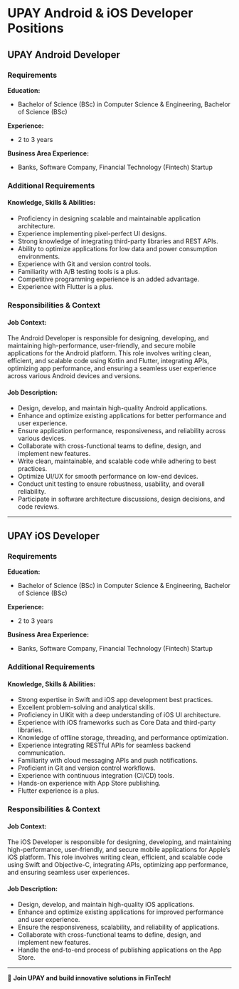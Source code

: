 # UPAY Android & iOS Developer Positions

## UPAY Android Developer

### Requirements  
**Education:**  
- Bachelor of Science (BSc) in Computer Science & Engineering, Bachelor of Science (BSc)  

**Experience:**  
- 2 to 3 years  

**Business Area Experience:**  
- Banks, Software Company, Financial Technology (Fintech) Startup  

### Additional Requirements  
#### Knowledge, Skills & Abilities:  
- Proficiency in designing scalable and maintainable application architecture.  
- Experience implementing pixel-perfect UI designs.  
- Strong knowledge of integrating third-party libraries and REST APIs.  
- Ability to optimize applications for low data and power consumption environments.  
- Experience with Git and version control tools.  
- Familiarity with A/B testing tools is a plus.  
- Competitive programming experience is an added advantage.  
- Experience with Flutter is a plus.  

### Responsibilities & Context  
#### Job Context:  
The Android Developer is responsible for designing, developing, and maintaining high-performance, user-friendly, and secure mobile applications for the Android platform. This role involves writing clean, efficient, and scalable code using Kotlin and Flutter, integrating APIs, optimizing app performance, and ensuring a seamless user experience across various Android devices and versions.  

#### Job Description:  
- Design, develop, and maintain high-quality Android applications.  
- Enhance and optimize existing applications for better performance and user experience.  
- Ensure application performance, responsiveness, and reliability across various devices.  
- Collaborate with cross-functional teams to define, design, and implement new features.  
- Write clean, maintainable, and scalable code while adhering to best practices.  
- Optimize UI/UX for smooth performance on low-end devices.  
- Conduct unit testing to ensure robustness, usability, and overall reliability.  
- Participate in software architecture discussions, design decisions, and code reviews.  

---

## UPAY iOS Developer

### Requirements  
**Education:**  
- Bachelor of Science (BSc) in Computer Science & Engineering, Bachelor of Science (BSc)  

**Experience:**  
- 2 to 3 years  

**Business Area Experience:**  
- Banks, Software Company, Financial Technology (Fintech) Startup  

### Additional Requirements  
#### Knowledge, Skills & Abilities:  
- Strong expertise in Swift and iOS app development best practices.  
- Excellent problem-solving and analytical skills.  
- Proficiency in UIKit with a deep understanding of iOS UI architecture.  
- Experience with iOS frameworks such as Core Data and third-party libraries.  
- Knowledge of offline storage, threading, and performance optimization.  
- Experience integrating RESTful APIs for seamless backend communication.  
- Familiarity with cloud messaging APIs and push notifications.  
- Proficient in Git and version control workflows.  
- Experience with continuous integration (CI/CD) tools.  
- Hands-on experience with App Store publishing.  
- Flutter experience is a plus.  

### Responsibilities & Context  
#### Job Context:  
The iOS Developer is responsible for designing, developing, and maintaining high-performance, user-friendly, and secure mobile applications for Apple’s iOS platform. This role involves writing clean, efficient, and scalable code using Swift and Objective-C, integrating APIs, optimizing app performance, and ensuring seamless user experiences.  

#### Job Description:  
- Design, develop, and maintain high-quality iOS applications.  
- Enhance and optimize existing applications for improved performance and user experience.  
- Ensure the responsiveness, scalability, and reliability of applications.  
- Collaborate with cross-functional teams to define, design, and implement new features.  
- Handle the end-to-end process of publishing applications on the App Store.  

---

🚀 **Join UPAY and build innovative solutions in FinTech!**